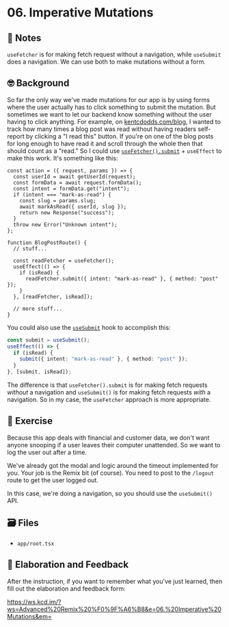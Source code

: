 # 06. Imperative Mutations

## 📝 Notes

`useFetcher` is for making fetch request without a navigation, while `useSubmit`
does a navigation. We can use both to make mutations without a form.

## 🤓 Background

So far the only way we've made mutations for our app is by using forms where the
user actually has to click something to submit the mutation. But sometimes we
want to let our backend know something without the user having to click
anything. For example, on [kentcdodds.com/blog](https://kentcdodds.com/blog), I
wanted to track how many times a blog post was read without having readers
self-report by clicking a "I read this" button. If you're on one of the blog
posts for long enough to have read it and scroll through the whole then that
should count as a "read." So I could use
[`useFetcher().submit`](https://remix.run/docs/en/v1/api/remix#fetchersubmit) +
`useEffect` to make this work. It's something like this:

```tsx
const action = ({ request, params }) => {
  const userId = await getUserId(request);
  const formData = await request.formData();
  const intent = formData.get("intent");
  if (intent === "mark-as-read") {
    const slug = params.slug;
    await markAsRead({ userId, slug });
    return new Response("success");
  }
  throw new Error("Unknown intent");
};

function BlogPostRoute() {
  // stuff...

  const readFetcher = useFetcher();
  useEffect(() => {
    if (isRead) {
      readFetcher.submit({ intent: "mark-as-read" }, { method: "post" });
    }
  }, [readFetcher, isRead]);

  // more stuff...
}
```

You could also use the
[`useSubmit`](https://remix.run/docs/en/v1/api/remix#usesubmit) hook to
accomplish this:

```ts
const submit = useSubmit();
useEffect(() => {
  if (isRead) {
    submit({ intent: "mark-as-read" }, { method: "post" });
  }
}, [submit, isRead]);
```

The difference is that `useFetcher().submit` is for making fetch requests
_without_ a navigation and `useSubmit()` is for making fetch requests _with_ a
navigation. So in my case, the `useFetcher` approach is more appropriate.

## 💪 Exercise

Because this app deals with financial and customer data, we don't want anyone
snooping if a user leaves their computer unattended. So we want to log the user
out after a time.

We've already got the modal and logic around the timeout implemented for you.
Your job is the Remix bit (of course). You need to post to the `/logout` route
to get the user logged out.

In this case, we're doing a navigation, so you should use the `useSubmit()` API.

## 🗃 Files

- `app/root.tsx`

## 🦉 Elaboration and Feedback

After the instruction, if you want to remember what you've just learned, then
fill out the elaboration and feedback form:

https://ws.kcd.im/?ws=Advanced%20Remix%20%F0%9F%A6%B8&e=06.%20Imperative%20Mutations&em=
